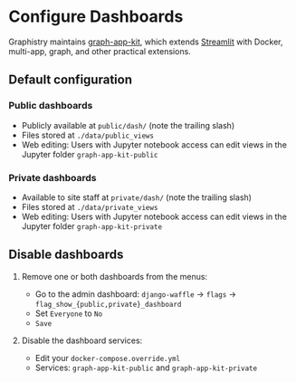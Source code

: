 # Configure Dashboards

Graphistry maintains [graph-app-kit](http://github.com/graphistry/graph-app-kit), which extends [Streamlit](https://streamlit.io/) with Docker, multi-app, graph, and other practical extensions.

## Default configuration

### Public dashboards

* Publicly available at `public/dash/` (note the trailing slash)
* Files stored at `./data/public_views`
* Web editing: Users with Jupyter notebook access can edit views in the Jupyter folder `graph-app-kit-public`

### Private dashboards

* Available to site staff at `private/dash/` (note the trailing slash)
* Files stored at `./data/private_views`
* Web editing: Users with Jupyter notebook access can edit views in the Jupyter folder `graph-app-kit-private`

## Disable dashboards

1. Remove one or both dashboards from the menus: 
   * Go to the admin dashboard: `django-waffle` -> `flags` -> `flag_show_{public,private}_dashboard`
   * Set `Everyone` to `No`
   * `Save`

2. Disable the dashboard services:
   * Edit your `docker-compose.override.yml`
   * Services: `graph-app-kit-public` and `graph-app-kit-private`
